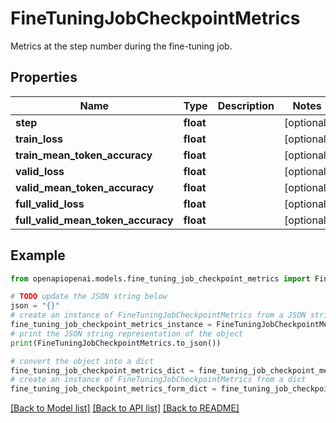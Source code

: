 # FineTuningJobCheckpointMetrics

Metrics at the step number during the fine-tuning job.

## Properties

Name | Type | Description | Notes
------------ | ------------- | ------------- | -------------
**step** | **float** |  | [optional] 
**train_loss** | **float** |  | [optional] 
**train_mean_token_accuracy** | **float** |  | [optional] 
**valid_loss** | **float** |  | [optional] 
**valid_mean_token_accuracy** | **float** |  | [optional] 
**full_valid_loss** | **float** |  | [optional] 
**full_valid_mean_token_accuracy** | **float** |  | [optional] 

## Example

```python
from openapiopenai.models.fine_tuning_job_checkpoint_metrics import FineTuningJobCheckpointMetrics

# TODO update the JSON string below
json = "{}"
# create an instance of FineTuningJobCheckpointMetrics from a JSON string
fine_tuning_job_checkpoint_metrics_instance = FineTuningJobCheckpointMetrics.from_json(json)
# print the JSON string representation of the object
print(FineTuningJobCheckpointMetrics.to_json())

# convert the object into a dict
fine_tuning_job_checkpoint_metrics_dict = fine_tuning_job_checkpoint_metrics_instance.to_dict()
# create an instance of FineTuningJobCheckpointMetrics from a dict
fine_tuning_job_checkpoint_metrics_form_dict = fine_tuning_job_checkpoint_metrics.from_dict(fine_tuning_job_checkpoint_metrics_dict)
```
[[Back to Model list]](../README.md#documentation-for-models) [[Back to API list]](../README.md#documentation-for-api-endpoints) [[Back to README]](../README.md)


